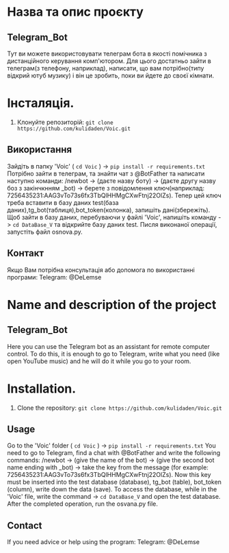# Назва та опис проєкту
## Telegram_Bot
Тут ви можете використовувати телеграм бота в якості помічника з дистанційного керування комп'ютором. Для цього достатньо зайти в телеграм(з телефону, наприклад), написати, що вам потрібно(типу відкрий ютуб музику) і він це зробить, поки ви йдете до своєї кімнати.

# Інсталяція.
1. Клонуйте репозиторій: `git clone https://github.com/kulidaden/Voic.git`
   
## Використання
Зайдіть в папку 'Voic' ( `cd Voic` ) -> `pip install -r requirements.txt`
Потрібно зайти в телеграм, та знайти чат з @BotFather та написати наступно команди: /newbot -> (даєте назву боту) -> (даєте другу назву боз з закінчкнням _bot) -> берете з повідомлення ключ(наприклад: 7256435231:AAG3vTo73s6fx3TbQlHHMgCXwFtnj22OlZs).
Тепер цей ключ треба вставити в базу даних test(база даних),tg_bot(таблиця),bot_token(колонка), запишіть дані(збережіть). Щоб зайти в базу даних, перебуваючи у файлі 'Voic', напишіть команду -> `cd DataBase_V` та відкрийте базу даних test. Писля виконаної операції, запустіть файл osnova.py.

## Контакт
Якщо Вам потрібна консультація або допомога по використанні програми: Telegram: @DeLemse

# Name and description of the project
## Telegram_Bot
Here you can use the Telegram bot as an assistant for remote computer control.  To do this, it is enough to go to Telegram, write what you need (like open YouTube music) and he will do it while you go to your room.

# Installation.
1. Clone the repository: `git clone https://github.com/kulidaden/Voic.git`
   
## Usage
Go to the 'Voic' folder ( `cd Voic` ) -> `pip install -r requirements.txt`
You need to go to Telegram, find a chat with @BotFather and write the following commands: /newbot -> (give the name of the bot) -> (give the second bot name ending with _bot) -> take the key from the message (for example: 7256435231:AAG3vTo73s6fx3TbQlHHMgCXwFtnj22OlZs).
Now this key must be inserted into the test database (database), tg_bot (table), bot_token (column), write down the data (save).  To access the database, while in the 'Voic' file, write the command -> `cd DataBase_V` and open the test database.  After the completed operation, run the osvana.py file.

## Contact
If you need advice or help using the program: Telegram: @DeLemse
